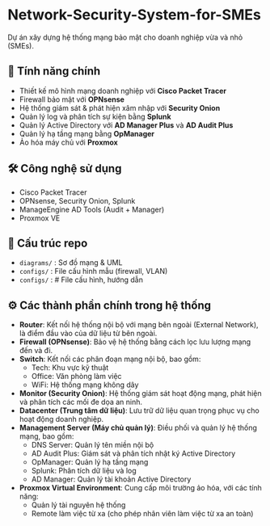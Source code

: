 # Network-Security-System-for-SMEs
Dự án xây dựng hệ thống mạng bảo mật cho doanh nghiệp vừa và nhỏ (SMEs).

## 🚀 Tính năng chính
- Thiết kế mô hình mạng doanh nghiệp với **Cisco Packet Tracer**
- Firewall bảo mật với **OPNsense**
- Hệ thống giám sát & phát hiện xâm nhập với **Security Onion**
- Quản lý log và phân tích sự kiện bằng **Splunk**
- Quản lý Active Directory với **AD Manager Plus** và **AD Audit Plus**
- Quản lý hạ tầng mạng bằng **OpManager**
- Ảo hóa máy chủ với **Proxmox**

## 🛠️ Công nghệ sử dụng
- Cisco Packet Tracer
- OPNsense, Security Onion, Splunk
- ManageEngine AD Tools (Audit + Manager)
- Proxmox VE

## 📂 Cấu trúc repo
- `diagrams/` : Sơ đồ mạng & UML
- `configs/` : File cấu hình mẫu (firewall, VLAN)
- `configs/` : # File cấu hình, hướng dẫn
  

## ⚙️ Các thành phần chính trong hệ thống
- **Router**: Kết nối hệ thống nội bộ với mạng bên ngoài (External Network), là điểm đầu vào của dữ liệu từ bên ngoài.  
- **Firewall (OPNsense)**: Bảo vệ hệ thống bằng cách lọc lưu lượng mạng đến và đi.  
- **Switch**: Kết nối các phân đoạn mạng nội bộ, bao gồm:  
  - Tech: Khu vực kỹ thuật  
  - Office: Văn phòng làm việc  
  - WiFi: Hệ thống mạng không dây  
- **Monitor (Security Onion)**: Hệ thống giám sát hoạt động mạng, phát hiện và phân tích các mối đe dọa an ninh.  
- **Datacenter (Trung tâm dữ liệu)**: Lưu trữ dữ liệu quan trọng phục vụ cho hoạt động doanh nghiệp.  
- **Management Server (Máy chủ quản lý)**: Điều phối và quản lý hệ thống mạng, bao gồm:  
  - DNS Server: Quản lý tên miền nội bộ  
  - AD Audit Plus: Giám sát và phân tích nhật ký Active Directory  
  - OpManager: Quản lý hạ tầng mạng  
  - Splunk: Phân tích dữ liệu và log  
  - AD Manager: Quản lý tài khoản Active Directory  
- **Proxmox Virtual Environment**: Cung cấp môi trường ảo hóa, với các tính năng:  
  - Quản lý tài nguyên hệ thống  
  - Remote làm việc từ xa (cho phép nhân viên làm việc từ xa an toàn)


